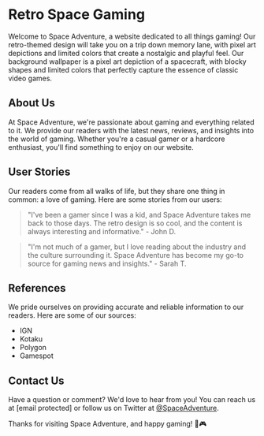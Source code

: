 <!--font:Barlow Condensed-->

# Retro Space Gaming

Welcome to Space Adventure, a website dedicated to all things gaming! Our retro-themed design will take you on a trip down memory lane, with pixel art depictions and limited colors that create a nostalgic and playful feel. Our background wallpaper is a pixel art depiction of a spacecraft, with blocky shapes and limited colors that perfectly capture the essence of classic video games.

## About Us

At Space Adventure, we're passionate about gaming and everything related to it. We provide our readers with the latest news, reviews, and insights into the world of gaming. Whether you're a casual gamer or a hardcore enthusiast, you'll find something to enjoy on our website.

## User Stories

Our readers come from all walks of life, but they share one thing in common: a love of gaming. Here are some stories from our users:

> "I've been a gamer since I was a kid, and Space Adventure takes me back to those days. The retro design is so cool, and the content is always interesting and informative." - John D.

> "I'm not much of a gamer, but I love reading about the industry and the culture surrounding it. Space Adventure has become my go-to source for gaming news and insights." - Sarah T.

## References

We pride ourselves on providing accurate and reliable information to our readers. Here are some of our sources:

-   IGN
-   Kotaku
-   Polygon
-   Gamespot

## Contact Us

Have a question or comment? We'd love to hear from you! You can reach us at [email protected] or follow us on Twitter at [@SpaceAdventure](https://twitter.com/SpaceAdventure).

Thanks for visiting Space Adventure, and happy gaming! 🚀🎮

<!--

Write me content for website with wallpaper which alt text is:

"A pixel art depiction of a spacecraft, with blocky shapes and limited colors creating a nostalgic and playful feel."

The name/title of the page should not be 1:1 copy of the alt text but rather a real content of the website which is using this wallpaper.

- Use markdown format
- Start with heading
- Heading should be short and concise
- The content should look like a real website
- The website should not be about the wallpaper, wallpaper is just a related background
- Heading should be contain work "wallpaper" or "background"
- Include real sections like references, contact, user stories, etc. use things relevant to the page purpose.
- Feel free to use structure like headings, bullets, numbering, blockquotes, paragraphs, horizontal lines, etc.
- You can use formatting like bold or _italic_
- You can include UTF-8 emojis
- Links should be only #hash anchors (and you can refer to the document itself)
- Do not include images


---


# Space Adventure: A Retro-Themed Website for Gamers

Welcome to Space Adventure, a website dedicated to all things gaming! Our retro-themed design will take you on a trip down memory lane, with pixel art depictions and limited colors that create a nostalgic and playful feel. Our background wallpaper is a pixel art depiction of a spacecraft, with blocky shapes and limited colors that perfectly capture the essence of classic video games.

## About Us

At Space Adventure, we're passionate about gaming and everything related to it. We provide our readers with the latest news, reviews, and insights into the world of gaming. Whether you're a casual gamer or a hardcore enthusiast, you'll find something to enjoy on our website.

## User Stories

Our readers come from all walks of life, but they share one thing in common: a love of gaming. Here are some stories from our users:

> "I've been a gamer since I was a kid, and Space Adventure takes me back to those days. The retro design is so cool, and the content is always interesting and informative." - John D.

> "I'm not much of a gamer, but I love reading about the industry and the culture surrounding it. Space Adventure has become my go-to source for gaming news and insights." - Sarah T.

## References

We pride ourselves on providing accurate and reliable information to our readers. Here are some of our sources:

- IGN
- Kotaku
- Polygon
- Gamespot

## Contact Us

Have a question or comment? We'd love to hear from you! You can reach us at [email protected] or follow us on Twitter at [@SpaceAdventure](https://twitter.com/SpaceAdventure).

Thanks for visiting Space Adventure, and happy gaming! 🚀🎮

-->
